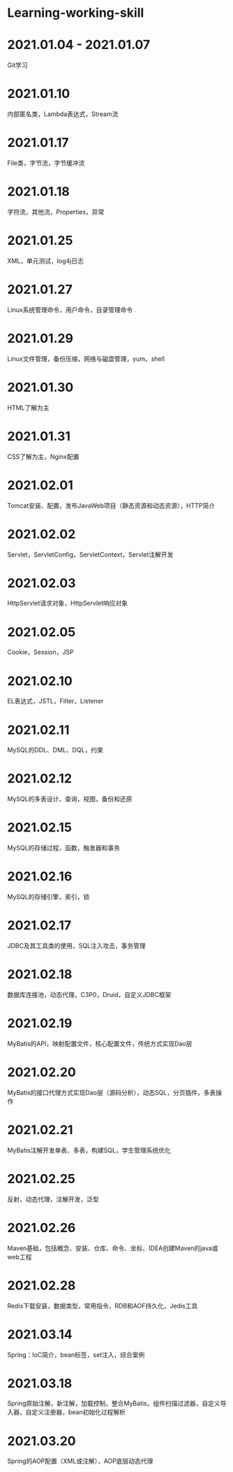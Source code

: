# Learning-working-skill

# 2021.01.04 - 2021.01.07

Git学习



# 2021.01.10

内部匿名类，Lambda表达式，Stream流



# 2021.01.17

File类，字节流，字节缓冲流



# 2021.01.18

字符流，其他流，Properties，异常



# 2021.01.25

XML，单元测试，log4j日志



# 2021.01.27

Linux系统管理命令，用户命令，目录管理命令



# 2021.01.29

Linux文件管理，备份压缩，网络与磁盘管理，yum，shell



# 2021.01.30

HTML了解为主



# 2021.01.31

CSS了解为主，Nginx配置



# 2021.02.01

Tomcat安装、配置，发布JavaWeb项目（静态资源和动态资源），HTTP简介



# 2021.02.02

Servlet，ServletConfig，ServletContext，Servlet注解开发



# 2021.02.03

HttpServlet请求对象，HttpServlet响应对象



# 2021.02.05

Cookie，Session，JSP



# 2021.02.10

EL表达式，JSTL，Filter，Listener



# 2021.02.11

MySQL的DDL、DML、DQL，约束



# 2021.02.12

MySQL的多表设计、查询，视图，备份和还原



# 2021.02.15

MySQL的存储过程，函数，触发器和事务



# 2021.02.16

MySQL的存储引擎，索引，锁



# 2021.02.17

JDBC及其工具类的使用，SQL注入攻击，事务管理



# 2021.02.18

数据库连接池，动态代理，C3P0，Druid，自定义JDBC框架



# 2021.02.19

MyBatis的API，映射配置文件，核心配置文件，传统方式实现Dao层



# 2021.02.20

MyBatis的接口代理方式实现Dao层（源码分析），动态SQL，分页插件，多表操作



# 2021.02.21

MyBatis注解开发单表、多表，构建SQL，学生管理系统优化



# 2021.02.25

反射，动态代理，注解开发，泛型



# 2021.02.26

Maven基础，包括概念、安装、仓库、命令、坐标、IDEA创建Maven的java或web工程



# 2021.02.28

Redis下载安装，数据类型，常用指令，RDB和AOF持久化，Jedis工具



# 2021.03.14

Spring：IoC简介，bean标签，set注入，综合案例 



# 2021.03.18

Spring原始注解，新注解，加载控制，整合MyBatis，组件扫描过滤器，自定义导入器，自定义注册器，bean初始化过程解析



# 2021.03.20

Spring的AOP配置（XML或注解），AOP底层动态代理